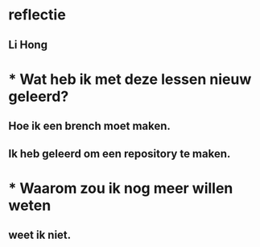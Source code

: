 # reflectie

## Li Hong

# * Wat heb ik met deze lessen nieuw geleerd?
## Hoe ik een brench moet maken.
## Ik heb geleerd om een repository te maken.

# * Waarom zou ik nog meer willen weten
## weet ik niet.
